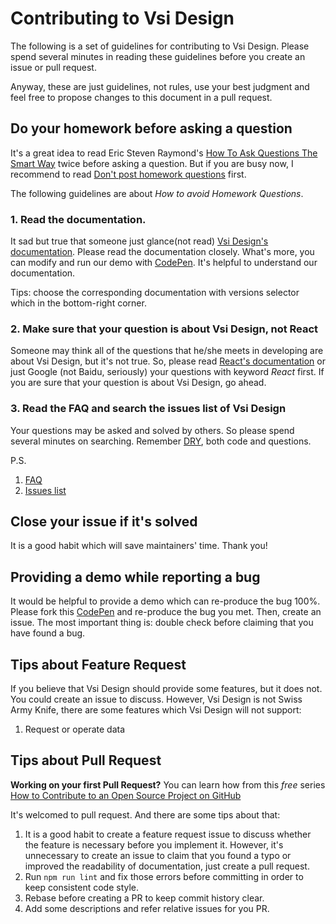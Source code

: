 # Contributing to Vsi Design

The following is a set of guidelines for contributing to Vsi Design. Please spend several minutes in reading these guidelines before you create an issue or pull request.

Anyway, these are just guidelines, not rules, use your best judgment and feel free to propose changes to this document in a pull request.


## Do your homework before asking a question

It's a great idea to read Eric Steven Raymond's [How To Ask Questions The Smart Way](http://www.catb.org/esr/faqs/smart-questions.html) twice before asking a question. But if you are busy now, I recommend to read [Don't post homework questions](http://www.catb.org/esr/faqs/smart-questions.html#homework) first.

The following guidelines are about *How to avoid Homework Questions*.

### 1. Read the documentation.

It sad but true that someone just glance(not read) [Vsi Design's documentation](http://ant.design/). Please read the documentation closely. What's more, you can modify and run our demo with [CodePen](http://codepen.io/benjycui/pen/KgPZrE?editors=001). It's helpful to understand our documentation.

Tips: choose the corresponding documentation with versions selector which in the bottom-right corner.

### 2. Make sure that your question is about Vsi Design, not React

Someone may think all of the questions that he/she meets in developing are about Vsi Design, but it's not true. So, please read [React's documentation](http://facebook.github.io/react/docs/getting-started.html) or just Google (not Baidu, seriously) your questions with keyword *React* first. If you are sure that your question is about Vsi Design, go ahead.

### 3. Read the FAQ and search the issues list of Vsi Design

Your questions may be asked and solved by others. So please spend several minutes on searching. Remember [DRY](https://en.wikipedia.org/wiki/Don%27t_repeat_yourself), both code and questions.

P.S.

1. [FAQ](https://github.com/ant-design/ant-design/wiki/FAQ)
1. [Issues list](https://github.com/ant-design/ant-design/issues)

## Close your issue if it's solved

It is a good habit which will save maintainers' time. Thank you!

## Providing a demo while reporting a bug

It would be helpful to provide a demo which can re-produce the bug 100%. Please fork this [CodePen](http://codepen.io/benjycui/pen/KgPZrE?editors=001) and re-produce the bug you met. Then, create an issue. The most important thing is: double check before claiming that you have found a bug.


## Tips about Feature Request

If you believe that Vsi Design should provide some features, but it does not. You could create an issue to discuss. However, Vsi Design is not Swiss Army Knife, there are some features which Vsi Design will not support:

1. Request or operate data


## Tips about Pull Request

**Working on your first Pull Request?** You can learn how from this *free* series [How to Contribute to an Open Source Project on GitHub](https://egghead.io/series/how-to-contribute-to-an-open-source-project-on-github)

It's welcomed to pull request. And there are some tips about that:

1. It is a good habit to create a feature request issue to discuss whether the feature is necessary before you implement it. However, it's unnecessary to create an issue to claim that you found a typo or improved the readability of documentation, just create a pull request.
1. Run `npm run lint` and fix those errors before committing in order to keep consistent code style.
1. Rebase before creating a PR to keep commit history clear.
1. Add some descriptions and refer relative issues for you PR.
